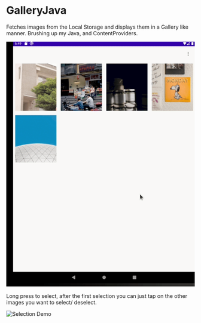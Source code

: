 # GalleryJava

Fetches images from the Local Storage and displays them in a Gallery like manner. Brushing up my Java, and ContentProviders.

![Demo](screenshots/galleryjava2.gif)


Long press to select, after the first selection you can just tap on the other images you want to select/ deselect.



![Selection Demo](screenshots/gallery3.gif)
